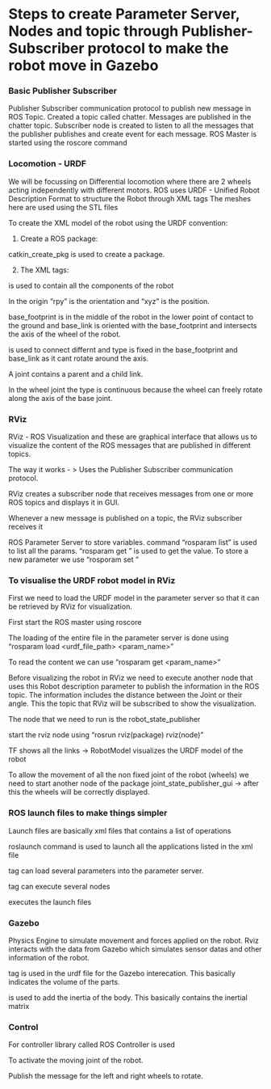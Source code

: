 # Steps to create Parameter Server, Nodes and topic through Publisher-Subscriber protocol to make the robot move in Gazebo


### Basic Publisher Subscriber

Publisher Subscriber communication protocol to publish new message in ROS Topic.
Created a topic called chatter. Messages are published in the chatter topic.
Subscriber node is created to listen to all the messages that the publisher publishes and create event for each message.
ROS Master is started using the roscore command

### Locomotion - URDF

We will be focussing on Differential locomotion where there are 2 wheels acting independently with different motors.
ROS uses URDF - Unified Robot Description Format to structure the Robot through XML tags
The meshes here are used using the STL files

To create the XML model of the robot using the URDF convention:

1) Create a ROS package:

catkin_create_pkg is used to create a package.

2) The XML tags:

<robot> is used to contain all the components of the robot

In the origin “rpy” is the orientation and “xyz” is the position.

base_footprint is in the middle of the robot in the lower point of contact to the ground and base_link is oriented with the base_footprint and intersects the axis of the wheel of the robot.

<joint> is used to connect differnt <link> and type is fixed in the base_footprint and base_link as it cant rotate around the axis.

A joint contains a parent and a child link.

In the wheel joint the type is continuous because the wheel can freely rotate along the axis of the base joint.

### RViz

RViz - ROS Visualization and these are graphical interface that allows us to visualize the content of the ROS messages that are published in different topics.

The way it works - > Uses the Publisher Subscriber communication protocol.

RViz creates a subscriber node that receives messages from one or more ROS topics and displays it in GUI.

Whenever a new message is published on a topic, the RViz subscriber receives it

ROS Parameter Server to store variables. command “rosparam list” is used to list all the params. “rosparam get <name>” is used to get the value. To store a new parameter we use “rosporam set <name> <value>”

### To visualise the URDF robot model in RViz

First we need to load the URDF model in the parameter server so that it can be retrieved by RViz for visualization.

First start the ROS master using roscore

The loading of the entire file in the parameter server  is done using “rosparam load <urdf_file_path> <param_name>”

To read the content we can use “rosparam get <param_name>”

Before visualizing the robot in RViz we need to execute another node that uses this Robot description parameter to publish the information in the ROS topic. The information includes the distance between the Joint or their angle. This the topic that RViz will be subscribed to show the visualization.

The node that we need to run is the robot_state_publisher

start the rviz node using “rosrun rviz(package) rviz(node)”

TF shows all the links → RobotModel visualizes the URDF model of the robot

To allow the movement of all the non fixed joint of the robot (wheels) we need to start another node of the package joint_state_publisher_gui → after this the wheels will be correctly displayed.

### ROS launch files to make things simpler

Launch files are basically xml files that contains a list of operations

roslaunch command is used to launch all the applications listed in the xml file

<param> tag can load several parameters into the parameter server.

<node> tag can execute several nodes

<include> executes the launch files

### Gazebo

Physics Engine to simulate movement and forces applied on the robot. Rviz interacts with the data from Gazebo which simulates sensor datas and other information of the robot.

<collision> tag is used in the urdf file for the Gazebo interecation. This basically indicates the volume of the parts.

<inertial> is used to add the inertia of the body. This basically contains the inertial matrix

### Control

For controller library called ROS Controller is used

To activate the moving joint of the robot.

Publish the message for the left and right wheels to rotate.
